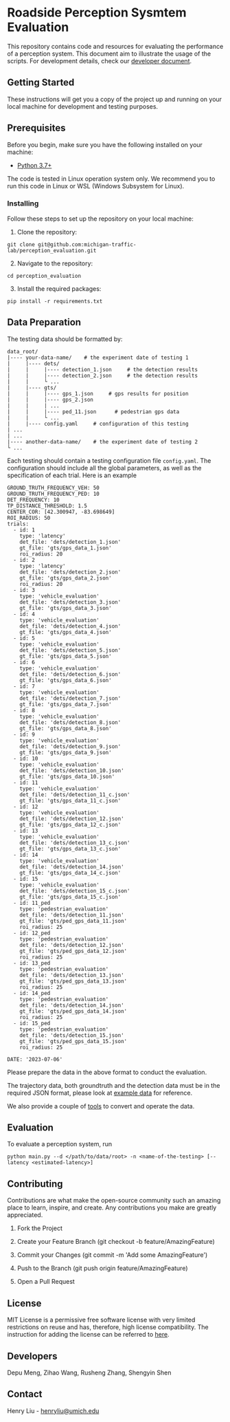 # Roadside Perception Sysmtem Evaluation
This repository contains code and resources for evaluating the performance of a perception system. This document aim to illustrate the usage of the scripts. For development details, check our [developer document](docs/README-developer.md). 

## Getting Started
These instructions will get you a copy of the project up and running on your local machine for development and testing purposes.

## Prerequisites
Before you begin, make sure you have the following installed on your machine:
- [Python 3.7+](https://www.python.org/downloads/)

The code is tested in Linux operation system only. We recommend you
to run this code in Linux or WSL (Windows Subsystem for Linux).

### Installing
Follow these steps to set up the repository on your local machine:

1. Clone the repository:
```
git clone git@github.com:michigan-traffic-lab/perception_evaluation.git
```
2. Navigate to the repository:
```
cd perception_evaluation
```
3. Install the required packages:
```
pip install -r requirements.txt
```

## Data Preparation
The testing data should be formatted by:
```
data_root/
|---- your-data-name/    # the experiment date of testing 1
|     |---- dets/
|     |     |---- detection_1.json     # the detection results
|     |     |---- detection_2.json     # the detection results
|     |     └ ...
|     |---- gts/
|     |     |---- gps_1.json     # gps results for position
|     |     |---- gps_2.json
|     |     | ...
|     |     |---- ped_11.json      # pedestrian gps data
|     |     └ ...
|     |---- config.yaml     # configuration of this testing
| ...
| ...
|---- another-data-name/    # the experiment date of testing 2
└ ...
```
Each testing should contain a testing configuration file `config.yaml`. The configuration should include all the global parameters, as well as the specification of each trial. Here is an example
```
GROUND_TRUTH_FREQUENCY_VEH: 50
GROUND_TRUTH_FREQUENCY_PED: 10
DET_FREQUENCY: 10
TP_DISTANCE_THRESHOLD: 1.5
CENTER_COR: [42.300947, -83.698649]
ROI_RADIUS: 50
trials:
  - id: 1
    type: 'latency'
    det_file: 'dets/detection_1.json'
    gt_file: 'gts/gps_data_1.json'
    roi_radius: 20
  - id: 2
    type: 'latency'
    det_file: 'dets/detection_2.json'
    gt_file: 'gts/gps_data_2.json'
    roi_radius: 20
  - id: 3
    type: 'vehicle_evaluation'
    det_file: 'dets/detection_3.json'
    gt_file: 'gts/gps_data_3.json'
  - id: 4
    type: 'vehicle_evaluation'
    det_file: 'dets/detection_4.json'
    gt_file: 'gts/gps_data_4.json'
  - id: 5
    type: 'vehicle_evaluation'
    det_file: 'dets/detection_5.json'
    gt_file: 'gts/gps_data_5.json'
  - id: 6
    type: 'vehicle_evaluation'
    det_file: 'dets/detection_6.json'
    gt_file: 'gts/gps_data_6.json'
  - id: 7
    type: 'vehicle_evaluation'
    det_file: 'dets/detection_7.json'
    gt_file: 'gts/gps_data_7.json'
  - id: 8
    type: 'vehicle_evaluation'
    det_file: 'dets/detection_8.json'
    gt_file: 'gts/gps_data_8.json'
  - id: 9
    type: 'vehicle_evaluation'
    det_file: 'dets/detection_9.json'
    gt_file: 'gts/gps_data_9.json'
  - id: 10
    type: 'vehicle_evaluation'
    det_file: 'dets/detection_10.json'
    gt_file: 'gts/gps_data_10.json'
  - id: 11
    type: 'vehicle_evaluation'
    det_file: 'dets/detection_11_c.json'
    gt_file: 'gts/gps_data_11_c.json'
  - id: 12
    type: 'vehicle_evaluation'
    det_file: 'dets/detection_12.json'
    gt_file: 'gts/gps_data_12_c.json'
  - id: 13
    type: 'vehicle_evaluation'
    det_file: 'dets/detection_13_c.json'
    gt_file: 'gts/gps_data_13_c.json'
  - id: 14
    type: 'vehicle_evaluation'
    det_file: 'dets/detection_14.json'
    gt_file: 'gts/gps_data_14_c.json'
  - id: 15
    type: 'vehicle_evaluation'
    det_file: 'dets/detection_15_c.json'
    gt_file: 'gts/gps_data_15_c.json'
  - id: 11_ped
    type: 'pedestrian_evaluation'
    det_file: 'dets/detection_11.json'
    gt_file: 'gts/ped_gps_data_11.json'
    roi_radius: 25
  - id: 12_ped
    type: 'pedestrian_evaluation'
    det_file: 'dets/detection_12.json'
    gt_file: 'gts/ped_gps_data_12.json'
    roi_radius: 25
  - id: 13_ped
    type: 'pedestrian_evaluation'
    det_file: 'dets/detection_13.json'
    gt_file: 'gts/ped_gps_data_13.json'
    roi_radius: 25
  - id: 14_ped
    type: 'pedestrian_evaluation'
    det_file: 'dets/detection_14.json'
    gt_file: 'gts/ped_gps_data_14.json'
    roi_radius: 25
  - id: 15_ped
    type: 'pedestrian_evaluation'
    det_file: 'dets/detection_15.json'
    gt_file: 'gts/ped_gps_data_15.json'
    roi_radius: 25

DATE: '2023-07-06'
```

Please prepare the data in the above format to conduct the evaluation.

The trajectory data, both groundtruth and the detection data must be in the required JSON format, please look at [example data](example_data/data-1/dets/detection_1.json) for reference.

We also provide a couple of [tools](docs/tools.md) to convert and operate the data.

## Evaluation

To evaluate a perception system, run
```
python main.py --d </path/to/data/root> -n <name-of-the-testing> [--latency <estimated-latency>]
```

## Contributing

Contributions are what make the open-source community such an amazing place to learn, inspire, and create. Any contributions you make are greatly appreciated.

1. Fork the Project

2. Create your Feature Branch (git checkout -b feature/AmazingFeature)

3. Commit your Changes (git commit -m 'Add some AmazingFeature')

4. Push to the Branch (git push origin feature/AmazingFeature)

5. Open a Pull Request

## License

MIT License is a permissive free software license with very limited restrictions on reuse and has, therefore, high license compatibility. The instruction for adding the license can be referred to [here](LICENSE).

## Developers
Depu Meng, Zihao Wang, Rusheng Zhang, Shengyin Shen

## Contact
Henry Liu - henryliu@umich.edu

